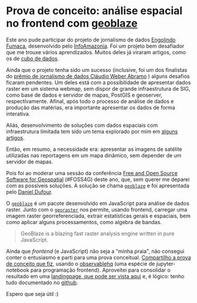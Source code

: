 # Prova de conceito: análise espacial no frontend com [geoblaze](geoblaze.io)  

Este ano pude participar do projeto de jornalismo de dados [Engolindo Fumaça](https://infoamazonia.org/project/engolindo-fumaca/), desenvolvido pelo [InfoAmazonia](https://infoamazonia.org). Foi um projeto bem desafiador que me trouxe vários aprendizados. Muitos deles já viraram artigos, como os de [cubo de dados](https://felipesbarros.github.io/pt/).

Ainda que o projeto tenha sido um sucesso (inclusive, foi um dos finalistas do [prêmio de jornalismo de dados Cláudio Weber Abramo](https://premio.jornalismodedados.org/) ) alguns desafios ficaram pendentes. Um deles está com a possibilidade de apresentar dados raster em um sistema webmap, sem dispor de grande infraestrutura de SIG, como base de dados e servidor de mapas, PostGIS e geoserver, respectivamente. Afinal, após todo o processo de análise de dados e produção das matérias, era importante apresentar os dados de forma interativa.

Aliás, desenvolvimento de soluções com dados espaciais com infraestrutura limitada tem sido um tema explorado por mim em [alguns artigos](https://felipesbarros.github.io/pt/).

Então, em resumo, a necessidade era: apresentar as imagens de satélite utilizadas nas reportagens em um mapa dinâmico, sem depender de um servidor de mapas.

Pois foi ao moderar uma sessão da conferência [Free and Open Source Software for Geospatial](https://2021.foss4g.org/) (#FOSS4G) deste ano, que, sem querer me deparei com as possíveis soluções. A solução se chama [`geoblaze`](https://geoblaze.io/) e foi apresentada pelo [Daniel Dufour](https://www.linkedin.com/in/danieljdufour). 

O [`geoblaze`](https://geoblaze.io/) é um pacote desenvolvido em JavaScript para análise de dados raster. Junto com o [`georaster`](https://github.com/geotiff/georaster) nos permite, usando frontend, carregar uma imagem raster georreferenciada, extrair estatísticas gerais e espaciais, bem como aplicar alguns processamentos, como algebra de bandas.

> GeoBlaze is a blazing fast raster analysis engine written in pure JavaScript.

Ainda que *frontend* (e JavaScript) não seja a "minha praia", não consegui conter o entusiasmo e parti para uma prova conceitual. [Compartilho a prova de conceito que fiz](https://observablehq.com/@felipesbarros/proof_of_concept_geoblaze), usando o [observablehq](https://observablehq.com) (uma espécie de jupyter-notebook para programação frontend). Aproveitei para consolidar o resultado em uma [landingpage, que pode ser vista aqui](https://felipesbarros.github.io/geoblaze_test/) e, é lógico: tenho tudo documentado no [github](https://github.com/felipesbarros/geoblaze_test/).

Espero que seja útil :)
